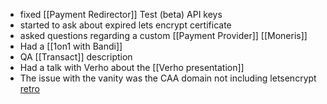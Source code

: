 - fixed [[Payment Redirector]] Test (beta) API keys
- started to ask about expired lets encrypt certificate
- asked questions regarding a custom [[Payment Provider]] [[Moneris]] 
- Had a [[1on1 with Bandi]]
- QA [[Transact]] description
- Had a talk with Verho about the [[Verho presentation]]
- The issue with the vanity was the CAA domain not including letsencrypt [retro](https://docs.google.com/document/d/1QJaQL_nDvHREJ5xipmRXs7wiTE-_5TKUrdXNornakrc/edit#heading=h.gbeyrp3b4llk)